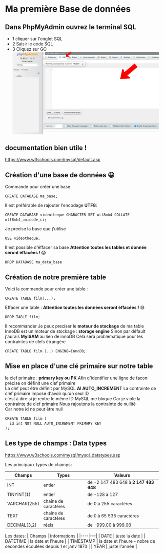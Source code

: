 # Ma première Base de données

## Dans PhpMyAdmin ouvrez le terminal SQL
- 1 cliquer sur l'onglet SQL  
- 2 Saisir le code SQL 
- 3 Cliquez sur GO  
![terminal](/img/02/terminal.webp)

## documentation bien utile !
https://www.w3schools.com/mysql/default.asp

## Création d'une base de données &#x1F600;
Commande pour créer une base
```mysql
CREATE DATABASE ma_base;
```

Il est préférable de rajouter l'encodage **UTF8**:
```mysql
CREATE DATABASE videotheque CHARACTER SET utf8mb4 COLLATE utf8mb4_unicode_ci;
```

Je precise la base que j'utilise
```mysql
USE videotheque;
```

Il est possible d'éffacer sa base
**Attention toutes les tables et donnée seront éffacées !** :scream:
```mysql
DROP DATABASE ma_data_base
```
## Création de notre première table

Voici la commande pour créer une table :
```mysql
CREATE TABLE film(...);
```

Effacer une table :
**Attention toutes les données seront éffacées !** :sweat_smile:
```mysql
DROP TABLE film;
```

Il recommander Je peux preciser le **moteur de stockage** de ma table
InnoDB est un moteur de stockage : **storage engine**
Sinon par défault j'aurais **MylSAM** au lien de innoDB
Celà sera problématique pour les contraintes de clefs étrangère

```mysql
CREATE TABLE film (..) ENGINE=InnoDB; 
```


## Mise en place d'une clé primaire sur notre table
la clef primaire : **primary key ou PK**
Afin d'identifier une ligne de facon précise on définit une clef primaire  
La clef peut être définit par MySQL **AI AUTO_INCREMENT**
La contrainte de clef primaire impose d'avoir qu'un seul ID  
c'est à dire si je rentre le même ID MySQL me bloque
Car je viole la contrainte de clef primaire
Nous rajoutons la contrainte de nullité  
Car notre id ne peut être null

```mysql
CREATE TABLE film (
  id int NOT NULL AUTO_INCREMENT PRIMARY KEY
);
```

## Les type de champs : Data types
https://www.w3schools.com/mysql/mysql_datatypes.asp

Les principaux types de champs:

| Champs | Types | Valeurs |
|----|---|---|
| INT | entier | de -2 147 483 648 à **2 147 483 648**  |
| TINYINT(1)   | entier  | de -128 à 127 |
| VARCHAR(255)  | chaîne de caractères  | de 0 à 255 caractères  |
| TEXT | chaîne de caractères  | de 0 à 65 535 caractères  |
| DECIMAL(3,2) | réels | de -999.00 à 999.00 |


Les dates:
| Champs | Informations |
|----|---|
| DATE | juste la date  |
| DATETIME | la date et l'heure |
| TIMESTAMP | la date et l'heure - nobre de secondes écoulées depuis 1 er janv 1970 |
| YEAR | juste l'année  |
